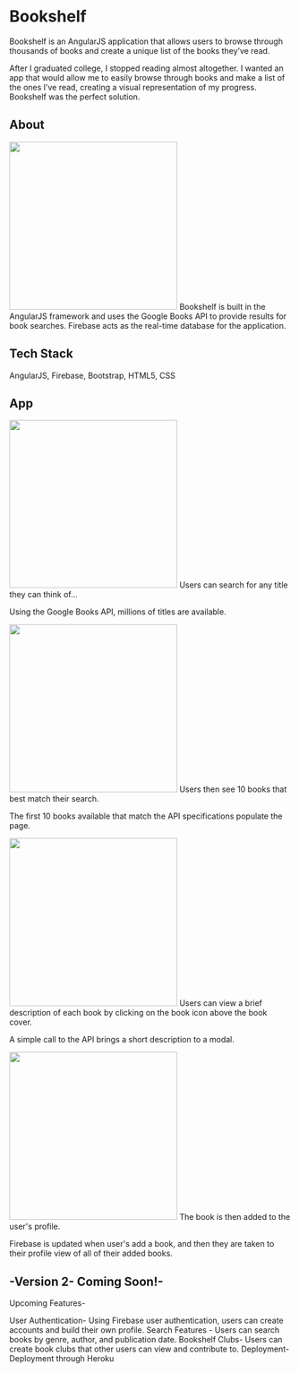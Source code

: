 # Bookshelf
Bookshelf is an AngularJS application that allows users to browse through thousands of books and create a unique list of the books they’ve read.

After I graduated college, I stopped reading almost altogether. I wanted an app that would allow me to easily browse through books and make a list of the ones I’ve read, creating a visual representation of my progress. Bookshelf was the perfect solution.

## About
<img src="img/bookshelf1" width="300px">
Bookshelf is built in the AngularJS framework and uses the Google Books API to provide results for book searches. Firebase acts as the real-time database for the application.

## Tech Stack
AngularJS, Firebase, Bootstrap, HTML5, CSS

## App
<img src="img/bookshelf2" width="300px">
Users can search for any title they can think of...

Using the Google Books API, millions of titles are available.

<img src="img/bookshelf3" width="300px">
Users then see 10 books that best match their search.

The first 10 books available that match the API specifications populate the page.

<img src="img/bookshelf4" width="300px">
Users can view a brief description of each book by clicking on the book icon above the book cover.

A simple call to the API brings a short description to a modal.

<img src="img/bookshelf4" width="300px">
The book is then added to the user's profile.

Firebase is updated when user's add a book, and then they are taken to their profile view of all of their added books.

## -Version 2- Coming Soon!-
Upcoming Features-

User Authentication- Using Firebase user authentication, users can create accounts and build their own profile.
Search Features - Users can search books by genre, author, and publication date.
Bookshelf Clubs- Users can create book clubs that other users can view and contribute to.
Deployment- Deployment through Heroku